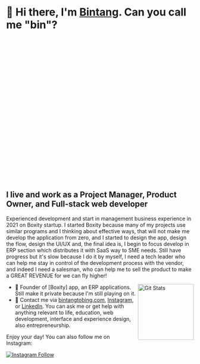 # 🤠 Hi there, I'm [Bintang](https://bintangtobing.com). Can you call me "bin"?
<img src="https://media.giphy.com/media/SWoSkN6DxTszqIKEqv/giphy.gif" style="width:100%;height:0;padding-bottom:75%;position:relative;"></img>

## I live and work as a Project Manager, Product Owner, and Full-stack web developer
Experienced development and start in management business experience in 2021 on Boxity startup. I started Boxity because many of my projects use similar programs and I thinking about effective ways, that will not make me develop the application from zero, and I started to design the app, design the flow, design the UI/UX and, the final idea is, I begin to focus develop in ERP section which distributes it with SaaS way to SME needs. Still have progress but it's slow because I do it by myself, I need a tech leader who can help me stay in control of the development process with the vendor, and indeed I need a salesman, who can help me to sell the product to make a GREAT REVENUE for we can fly higher!

<a href="https://github.com/bintangjtobing"><img alt="Git Stats" src="https://github-readme-stats.vercel.app/api?username=bintangjtobing&include_all_commits=true&show_icons=true" align="right" height="150" /></a>

- 💎 Founder of [Boxity] app, an ERP applications. Still make it private because I'm still playing on it.
- 💬 Contact me via [bintangtobing.com](https://workwith.bintangtobing.com), [Instagram](https://bintangtobing.com/instagram), or [LinkedIn](https://bintangtobing.com/linkedin). You can ask me or get help with anything relevant to life, education, web development, interface and experience design, also entrepreneurship.

Enjoy your day! You can also follow me on Instagram:

<a href="https://instagram.com/bcjlt">
  <img alt="Instagram Follow" src="https://img.shields.io/badge/Follow%20@bcjlt-1-lightgrey?style=for-the-badge">
</a>
